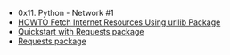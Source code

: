 - 0x11. Python - Network #1
- [HOWTO Fetch Internet Resources Using urllib Package](https://docs.python.org/3/howto/urllib2.html)<br>
- [Quickstart with Requests package](https://requests.readthedocs.io/en/latest/)<br>
- [Requests package](https://pypi.org/project/requests/)
